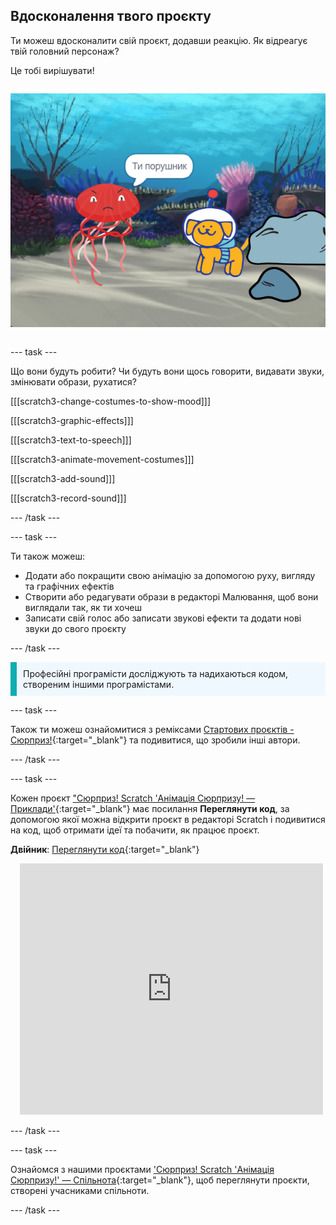 ## Вдосконалення твого проєкту

<div style="display: flex; flex-wrap: wrap">
<div style="flex-basis: 200px; flex-grow: 1; margin-right: 15px;">
Ти можеш вдосконалити свій проєкт, додавши реакцію. Як відреагує твій головний персонаж? 

Це тобі вирішувати!
</div>
<div>

![Проєкт 'Порушник' показує реакцію на сюрприз.](images/tresspass.png)

</div>
</div>

--- task ---

Що вони будуть робити? Чи будуть вони щось говорити, видавати звуки, змінювати образи, рухатися?

[[[scratch3-change-costumes-to-show-mood]]]

[[[scratch3-graphic-effects]]]

[[[scratch3-text-to-speech]]]

[[[scratch3-animate-movement-costumes]]]

[[[scratch3-add-sound]]]

[[[scratch3-record-sound]]]

--- /task ---

--- task ---

Ти також можеш:
+ Додати або покращити свою анімацію за допомогою руху, вигляду та графічних ефектів
+ Створити або редагувати образи в редакторі Малювання, щоб вони виглядали так, як ти хочеш
+ Записати свій голос або записати звукові ефекти та додати нові звуки до свого проєкту

--- /task ---

<p style="border-left: solid; border-width:10px; border-color: #0faeb0; background-color: aliceblue; padding: 10px;">
Професійні програмісти досліджують та надихаються кодом, створеним іншими програмістами. 
</p>

--- task ---

Також ти можеш ознайомитися з реміксами [Стартових проєктів - Сюрприз!](https://scratch.mit.edu/projects/582222532/remixes){:target="_blank"} та подивитися, що зробили інші автори.

--- /task ---

--- task ---

Кожен проєкт ["Сюрприз! Scratch 'Анімація Сюрпризу! — Приклади'](https://scratch.mit.edu/studios/29075822){:target="_blank"} має посилання **Переглянути код**, за допомогою якої можна відкрити проєкт в редакторі Scratch і подивитися на код, щоб отримати ідеї та побачити, як працює проєкт.

**Двійник**: [Переглянути код](https://scratch.mit.edu/projects/500767602/editor){:target="_blank"}
<div class="scratch-preview" style="margin-left: 15px;">
  <iframe allowtransparency="true" width="485" height="402" src="https://scratch.mit.edu/projects/embed/500767602/?autostart=false" frameborder="0"></iframe>
</div>

--- /task ---

--- task ---

Ознайомся з нашими проєктами ['Сюрприз! Scratch 'Анімація Сюрпризу!' — Спільнота](https://scratch.mit.edu/studios/29079784){:target="_blank"}, щоб переглянути проєкти, створені учасниками спільноти.

--- /task ---


